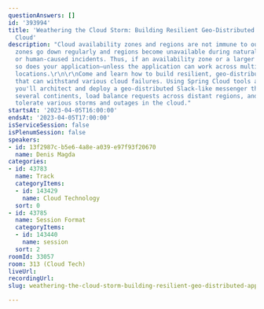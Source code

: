 ```yaml
---
questionAnswers: []
id: '393994'
title: 'Weathering the Cloud Storm: Building Resilient Geo-Distributed Apps with Spring
  Cloud'
description: "Cloud availability zones and regions are not immune to outages. The
  zones go down regularly and regions become unavailable during natural disasters
  or human-caused incidents. Thus, if an availability zone or a larger area goes down,
  so does your application—unless the application can work across multiple geographic
  locations.\r\n\r\nCome and learn how to build resilient, geo-distributed Java apps
  that can withstand various cloud failures. Using Spring Cloud tools and components,
  you'll architect and deploy a geo-distributed Slack-like messenger that can span
  several continents, load balance requests across distant regions, and most importantly,
  tolerate various storms and outages in the cloud."
startsAt: '2023-04-05T16:00:00'
endsAt: '2023-04-05T17:00:00'
isServiceSession: false
isPlenumSession: false
speakers:
- id: 13f2987c-b5e6-4a8e-a039-e97f93f20670
  name: Denis Magda
categories:
- id: 43783
  name: Track
  categoryItems:
  - id: 143429
    name: Cloud Technology
  sort: 0
- id: 43785
  name: Session Format
  categoryItems:
  - id: 143440
    name: session
  sort: 2
roomId: 33057
room: 313 (Cloud Tech)
liveUrl: 
recordingUrl: 
slug: weathering-the-cloud-storm-building-resilient-geo-distributed-apps-with-spring-cloud

---
```


